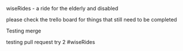 wiseRides - a ride for the elderly and disabled

please check the trello board for things that still need to be completed

Testing merge


testing pull request
try 2
#wiseRides
